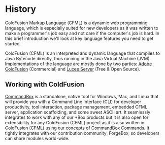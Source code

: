 # History

ColdFusion Markup Language (CFML) is a dynamic web programming language, which is especially suited for new developers as it was written to make a programmer's job easy and not care if the computer's job is hard. In this brief introduction we'll look at key language features you need to get started.

ColdFusion (CFML) is an interpreted and dynamic language that compiles to Java Bytecode directly, thus running in the Java Virtual Machine (JVM).  Implementations of the language are mostly done by two parties: [Adobe ColdFusion](http://www.adobe.com/products/coldfusion-family.html) (Commercial) and [Lucee Server](http://lucee.org/) (Free & Open Source).

## Working with ColdFusion

[CommandBox](https://www.ortussolutions.com/products/commandbox) is a standalone, native tool for Windows, Mac, and Linux that will provide you with a Command Line Interface (CLI) for developer productivity, tool interaction, package management, embedded CFML server, application scaffolding, and some sweet ASCII art. It seamlessly integrates to work with any of our *Box products but it is also open for extensibility for any ColdFusion (CFML) project as it is also written in ColdFusion (CFML) using our concepts of CommandBox Commands.  It tightly integrates with our contribution community; ForgeBox, so developers can share modules world-wide.